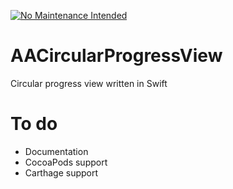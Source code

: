 [![No Maintenance Intended](http://unmaintained.tech/badge.svg)](http://unmaintained.tech/)

# AACircularProgressView
Circular progress view written in Swift

# To do
* Documentation
* CocoaPods support
* Carthage support
